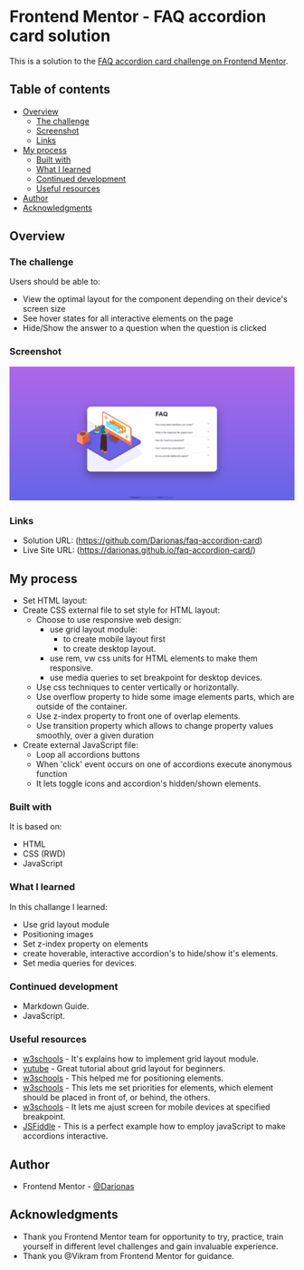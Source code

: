 # Frontend Mentor - FAQ accordion card solution

This is a solution to the [FAQ accordion card challenge on Frontend Mentor](https://www.frontendmentor.io/challenges/faq-accordion-card-XlyjD0Oam).


## Table of contents

- [Overview](#overview)
  - [The challenge](#the-challenge)
  - [Screenshot](#screenshot)
  - [Links](#links)
- [My process](#my-process)
  - [Built with](#built-with)
  - [What I learned](#what-i-learned)
  - [Continued development](#continued-development)
  - [Useful resources](#useful-resources)
- [Author](#author)
- [Acknowledgments](#acknowledgments)

## Overview

### The challenge

Users should be able to:

- View the optimal layout for the component depending on their device's screen size
- See hover states for all interactive elements on the page
- Hide/Show the answer to a question when the question is clicked

### Screenshot

![FAQ_accordion_card](./images/faq_accordion_card.png)

### Links

- Solution URL: (https://github.com/Darionas/faq-accordion-card)
- Live Site URL: (https://darionas.github.io/faq-accordion-card/)

## My process

* Set HTML layout:
* Create CSS external file to set style for HTML layout:
  * Choose to use responsive web design:
    * use grid layout module:
      * to create mobile layout first
      * to create desktop layout.
    * use rem, vw css units for HTML elements to make them responsive.
    * use media queries to set breakpoint for desktop devices.
  * Use css techniques to center vertically or horizontally.
  * Use overflow property to hide some image elements parts, which are outside of the container.
  * Use z-index property to front one of overlap elements.
  * Use transition property which allows to change property values smoothly, over a given duration 
* Create external JavaScript file:
  * Loop all accordions buttons
  * When 'click' event occurs on one of accordions execute anonymous function
  * It lets toggle icons and accordion's hidden/shown elements.

### Built with

It is based on:

- HTML
- CSS (RWD)
- JavaScript

### What I learned

In this challange I learned:

- Use grid layout module
- Positioning images
- Set z-index property on elements
- create hoverable, interactive accordion's to hide/show it's elements.
- Set media queries for devices.

### Continued development

- Markdown Guide.
- JavaScript.

### Useful resources

- [w3schools](https://www.w3schools.com/css/css_grid.asp) - It's explains how to implement grid layout module.
- [yutube](https://www.youtube.com/playlist?list=PL4cUxeGkcC9itC4TxYMzFCfveyutyPOCY) - Great tutorial about grid layout for beginners.
- [w3schools](https://www.w3schools.com/css/css_positioning.asp) - This helped me for positioning elements.
- [w3schools](https://www.w3schools.com/css/css_z-index.asp) - This lets me set priorities for elements, which element should be placed in front of, or behind, the others.
- [w3schools](https://www.w3schools.com/css/css3_mediaqueries.asp) - It lets me ajust screen for mobile devices at specified breakpoint.
- [JSFiddle](https://jsfiddle.net/o6j49dcy/) - This is a perfect example how to employ javaScript to make accordions interactive.

## Author

- Frontend Mentor - [@Darionas](https://www.frontendmentor.io/profile/Darionas)

## Acknowledgments

- Thank you Frontend Mentor team for opportunity to try, practice, train yourself in different level challenges and gain invaluable experience.
- Thank you @Vikram from Frontend Mentor for guidance.
